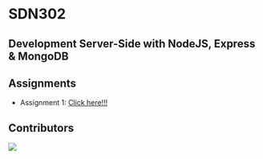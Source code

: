 # SDN302
## Development Server-Side with NodeJS, Express & MongoDB


## Assignments
- Assignment 1: [Click here!!!](Assignment%201)


## Contributors
<a href="https://github.com/fptqnk17/SDN302/graphs/contributors">
  <img src="https://contrib.rocks/image?repo=fptqnk17/SDN302" />
</a>
